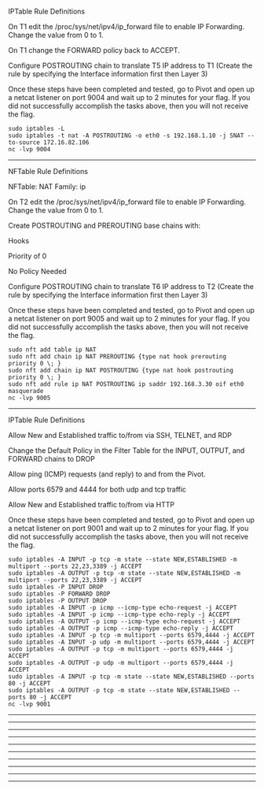 IPTable Rule Definitions

  On T1 edit the /proc/sys/net/ipv4/ip_forward file to enable IP Forwarding. Change the value from 0 to 1.

  On T1 change the FORWARD policy back to ACCEPT.

  Configure POSTROUTING chain to translate T5 IP address to T1 (Create the rule by specifying the Interface information first then Layer 3)

Once these steps have been completed and tested, go to Pivot and open up a netcat listener on port 9004 and wait up to 2 minutes for your flag. 
If you did not successfully accomplish the tasks above, then you will not receive the flag.

    sudo iptables -L
    sudo iptables -t nat -A POSTROUTING -o eth0 -s 192.168.1.10 -j SNAT --to-source 172.16.82.106
    nc -lvp 9004
_______________________________________________________________________________________________________________________
NFTable Rule Definitions

NFTable: NAT
Family: ip

  On T2 edit the /proc/sys/net/ipv4/ip_forward file to enable IP Forwarding. Change the value from 0 to 1.

  Create POSTROUTING and PREROUTING base chains with:
  
  Hooks
  
  Priority of 0
  
  No Policy Needed

  Configure POSTROUTING chain to translate T6 IP address to T2 (Create the rule by specifying the Interface information first then Layer 3)

Once these steps have been completed and tested, go to Pivot and open up a netcat listener on port 9005 and wait up to 2 minutes for your flag.
If you did not successfully accomplish the tasks above, then you will not receive the flag.

    sudo nft add table ip NAT
    sudo nft add chain ip NAT PREROUTING {type nat hook prerouting priority 0 \; }
    sudo nft add chain ip NAT POSTROUTING {type nat hook postrouting priority 0 \; }
    sudo nft add rule ip NAT POSTROUTING ip saddr 192.168.3.30 oif eth0 masquerade
    nc -lvp 9005
_______________________________________________________________________________________________________________________
IPTable Rule Definitions

  Allow New and Established traffic to/from via SSH, TELNET, and RDP

  Change the Default Policy in the Filter Table for the INPUT, OUTPUT, and FORWARD chains to DROP

  Allow ping (ICMP) requests (and reply) to and from the Pivot.

  Allow ports 6579 and 4444 for both udp and tcp traffic

  Allow New and Established traffic to/from via HTTP

Once these steps have been completed and tested, go to Pivot and open up a netcat listener on port 9001 and wait up to 2 minutes for your flag. If you did not successfully accomplish the tasks above, then you will not receive the flag.

    sudo iptables -A INPUT -p tcp -m state --state NEW,ESTABLISHED -m multiport --ports 22,23,3389 -j ACCEPT
    sudo iptables -A OUTPUT -p tcp -m state --state NEW,ESTABLISHED -m multiport --ports 22,23,3389 -j ACCEPT
    sudo iptables -P INPUT DROP
    sudo iptables -P FORWARD DROP
    sudo iptables -P OUTPUT DROP
    sudo iptables -A INPUT -p icmp --icmp-type echo-request -j ACCEPT
    sudo iptables -A INPUT -p icmp --icmp-type echo-reply -j ACCEPT
    sudo iptables -A OUTPUT -p icmp --icmp-type echo-request -j ACCEPT
    sudo iptables -A OUTPUT -p icmp --icmp-type echo-reply -j ACCEPT
    sudo iptables -A INPUT -p tcp -m multiport --ports 6579,4444 -j ACCEPT
    sudo iptables -A INPUT -p udp -m multiport --ports 6579,4444 -j ACCEPT
    sudo iptables -A OUTPUT -p tcp -m multiport --ports 6579,4444 -j ACCEPT
    sudo iptables -A OUTPUT -p udp -m multiport --ports 6579,4444 -j ACCEPT
    sudo iptables -A INPUT -p tcp -m state --state NEW,ESTABLISHED --ports 80 -j ACCEPT
    sudo iptables -A OUTPUT -p tcp -m state --state NEW,ESTABLISHED --ports 80 -j ACCEPT
    nc -lvp 9001
______________________________________________________________________________________________________________________

______________________________________________________________________________________________________________________

______________________________________________________________________________________________________________________

______________________________________________________________________________________________________________________

______________________________________________________________________________________________________________________

______________________________________________________________________________________________________________________

______________________________________________________________________________________________________________________

______________________________________________________________________________________________________________________

______________________________________________________________________________________________________________________

______________________________________________________________________________________________________________________
